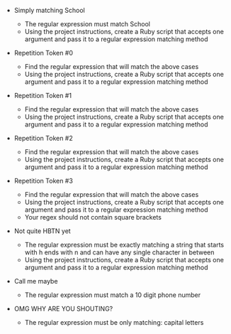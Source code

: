 * Simply matching School
	- The regular expression must match School
	- Using the project instructions, create a Ruby script that accepts one argument and pass it to a regular expression matching method

* Repetition Token #0
	- Find the regular expression that will match the above cases
	- Using the project instructions, create a Ruby script that accepts one argument and pass it to a regular expression matching method

* Repetition Token #1
	- Find the regular expression that will match the above cases
	- Using the project instructions, create a Ruby script that accepts one argument and pass it to a regular expression matching method

* Repetition Token #2
	- Find the regular expression that will match the above cases
	- Using the project instructions, create a Ruby script that accepts one argument and pass it to a regular expression matching method

* Repetition Token #3
	- Find the regular expression that will match the above cases
	- Using the project instructions, create a Ruby script that accepts one argument and pass it to a regular expression matching method
	- Your regex should not contain square brackets

* Not quite HBTN yet
	- The regular expression must be exactly matching a string that starts with h ends with n and can have any single character in between
	- Using the project instructions, create a Ruby script that accepts one argument and pass it to a regular expression matching method

* Call me maybe
	- The regular expression must match a 10 digit phone number

* OMG WHY ARE YOU SHOUTING?
	- The regular expression must be only matching: capital letters

